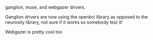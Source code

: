 ganglion, muse, and webgazer drivers.

Ganglion drivers are now using the openbci library as opposed to the neurosity library, not sure if it works so somebody test it!

Webgazer is pretty cool too